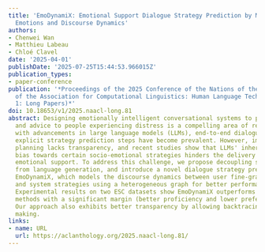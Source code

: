 ```yaml
---
title: 'EmoDynamiX: Emotional Support Dialogue Strategy Prediction by Modelling MiXed
  Emotions and Discourse Dynamics'
authors:
- Chenwei Wan
- Matthieu Labeau
- Chloé Clavel
date: '2025-04-01'
publishDate: '2025-07-25T15:44:53.966015Z'
publication_types:
- paper-conference
publication: '*Proceedings of the 2025 Conference of the Nations of the Americas Chapter
  of the Association for Computational Linguistics: Human Language Technologies (Volume
  1: Long Papers)*'
doi: 10.18653/v1/2025.naacl-long.81
abstract: Designing emotionally intelligent conversational systems to provide comfort
  and advice to people experiencing distress is a compelling area of research. Recently,
  with advancements in large language models (LLMs), end-to-end dialogue agents without
  explicit strategy prediction steps have become prevalent. However, implicit strategy
  planning lacks transparency, and recent studies show that LLMs' inherent preference
  bias towards certain socio-emotional strategies hinders the delivery of high-quality
  emotional support. To address this challenge, we propose decoupling strategy prediction
  from language generation, and introduce a novel dialogue strategy prediction framework,
  EmoDynamiX, which models the discourse dynamics between user fine-grained emotions
  and system strategies using a heterogeneous graph for better performance and transparency.
  Experimental results on two ESC datasets show EmoDynamiX outperforms previous state-of-the-art
  methods with a significant margin (better proficiency and lower preference bias).
  Our approach also exhibits better transparency by allowing backtracing of decision
  making.
links:
- name: URL
  url: https://aclanthology.org/2025.naacl-long.81/
---
```

